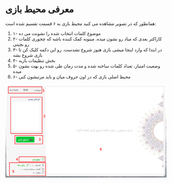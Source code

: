 # معرفی محیط بازی

همانطور که در تصویر مشاهده می کنید محیط بازی به ۶ قسمت تقسیم شده است:

1.  ۱- موضوع کلمات انتخاب شده را نشونت می ده
2.  ۲- کاراکتر بعدی که میاد رو نشون میده. میتونه کمک کننده باشه که چجوری کلمات رو بچینی
3.  ۳- در ابتدا که وارد اینجا میشی بازی هنوز شروع نشدست. رو این دکمه کلیک کن تا بازی شروع بشه
4.  ۴- بخش تنظیمات بازیه
5.  ۵- وضعیت امتیاز، تعداد کلمات ساخته شده و مدت زمان طی شده رو بهت نشون میده
6.  ۶- محیط اصلی بازی که در اون حروف میان و باید مرتبشون کنی

![enter game](../../_assets/images/enviroment.png)
